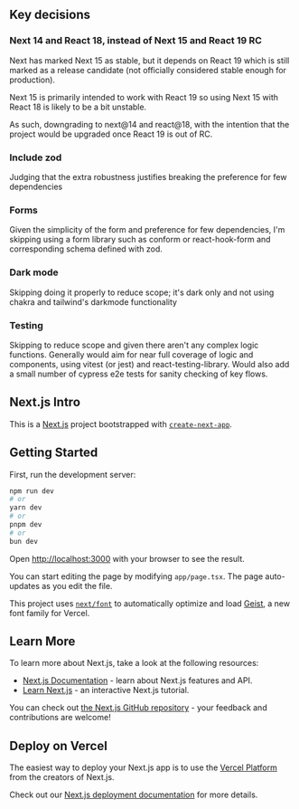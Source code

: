 ## Key decisions

### Next 14 and React 18, instead of Next 15 and React 19 RC

Next has marked Next 15 as stable, but it depends on React 19 which is still marked as a release candidate (not officially considered stable enough for production).

Next 15 is primarily intended to work with React 19 so using Next 15 with React 18 is likely to be a bit unstable.

As such, downgrading to next@14 and react@18, with the intention that the project would be upgraded once React 19 is out of RC.

### Include zod

Judging that the extra robustness justifies breaking the preference for few dependencies

### Forms

Given the simplicity of the form and preference for few dependencies, I'm skipping using a form library such as conform or react-hook-form and corresponding schema defined with zod.

### Dark mode

Skipping doing it properly to reduce scope; it's dark only and not using chakra and tailwind's darkmode functionality

### Testing

Skipping to reduce scope and given there aren't any complex logic functions.  Generally would aim for near full coverage of logic and components, using vitest (or jest) and react-testing-library.  Would also add a small number of cypress e2e tests for sanity checking of key flows.

## Next.js Intro

This is a [Next.js](https://nextjs.org) project bootstrapped with [`create-next-app`](https://nextjs.org/docs/app/api-reference/cli/create-next-app).

## Getting Started

First, run the development server:

```bash
npm run dev
# or
yarn dev
# or
pnpm dev
# or
bun dev
```

Open [http://localhost:3000](http://localhost:3000) with your browser to see the result.

You can start editing the page by modifying `app/page.tsx`. The page auto-updates as you edit the file.

This project uses [`next/font`](https://nextjs.org/docs/app/building-your-application/optimizing/fonts) to automatically optimize and load [Geist](https://vercel.com/font), a new font family for Vercel.

## Learn More

To learn more about Next.js, take a look at the following resources:

- [Next.js Documentation](https://nextjs.org/docs) - learn about Next.js features and API.
- [Learn Next.js](https://nextjs.org/learn) - an interactive Next.js tutorial.

You can check out [the Next.js GitHub repository](https://github.com/vercel/next.js) - your feedback and contributions are welcome!

## Deploy on Vercel

The easiest way to deploy your Next.js app is to use the [Vercel Platform](https://vercel.com/new?utm_medium=default-template&filter=next.js&utm_source=create-next-app&utm_campaign=create-next-app-readme) from the creators of Next.js.

Check out our [Next.js deployment documentation](https://nextjs.org/docs/app/building-your-application/deploying) for more details.
